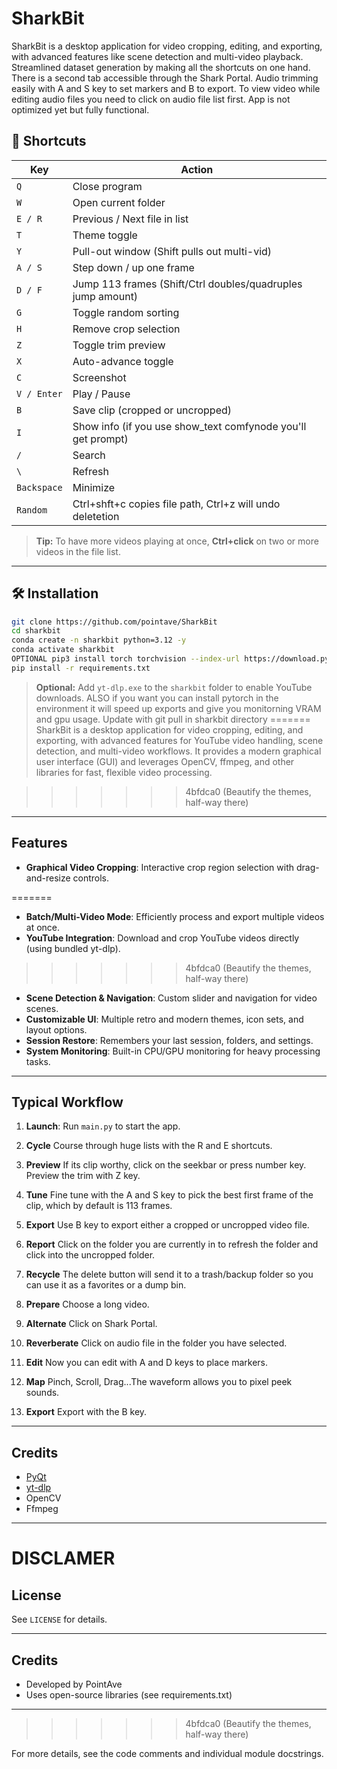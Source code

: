 # SharkBit

SharkBit is a desktop application for video cropping, editing, and exporting, with advanced features like scene detection and multi-video playback. Streamlined dataset generation by making all the shortcuts on one hand. There is a second tab accessible through the Shark Portal. Audio trimming easily with A and S key to set markers and B to export. To view video while editing audio files you need to click on audio file list first. App is not optimized yet but fully functional.

## 🔑 Shortcuts

| Key         | Action                                                      |
| ----------- | ----------------------------------------------------------- |
| `Q`         | Close program                                               |
| `W`         | Open current folder                                         |
| `E / R`     | Previous / Next file in list                                |
| `T`         | Theme toggle                                                |
| `Y`         | Pull-out window (Shift pulls out multi-vid)                 |
| `A / S`     | Step down / up one frame                                    |
| `D / F`     | Jump 113 frames (Shift/Ctrl doubles/quadruples jump amount) |
| `G`         | Toggle random sorting                                       |
| `H`         | Remove crop selection                                       |
| `Z`         | Toggle trim preview                                         |
| `X`         | Auto-advance toggle                                         |
| `C`         | Screenshot                                                  |
| `V / Enter` | Play / Pause                                                |
| `B`         | Save clip (cropped or uncropped)                            |
| `I`         | Show info (if you use show_text comfynode you'll get prompt)|
| `/`         | Search                                                      |
| `\`         | Refresh                                                     |
| `Backspace` | Minimize                                                    |
| `Random`     | Ctrl+shft+c copies file path, Ctrl+z will undo deletetion  |

> **Tip:** To have more videos playing at once, **Ctrl+click** on two or more videos in the file list.

---

## 🛠️ Installation

```bash
git clone https://github.com/pointave/SharkBit
cd sharkbit
conda create -n sharkbit python=3.12 -y
conda activate sharkbit
OPTIONAL pip3 install torch torchvision --index-url https://download.pytorch.org/whl/cu126
pip install -r requirements.txt
```

> **Optional:** Add `yt-dlp.exe` to the `sharkbit` folder to enable YouTube downloads.
> ALSO if you want you can install pytorch in the environment it will speed up exports and give you monitorning VRAM and gpu usage.
> Update with git pull in sharkbit directory
=======
SharkBit is a desktop application for video cropping, editing, and exporting, with advanced features for YouTube video handling, scene detection, and multi-video workflows. It provides a modern graphical user interface (GUI) and leverages OpenCV, ffmpeg, and other libraries for fast, flexible video processing.

>>>>>>> 4bfdca0 (Beautify the themes, half-way there)
---

## Features
- **Graphical Video Cropping**: Interactive crop region selection with drag-and-resize controls.

=======
- **Batch/Multi-Video Mode**: Efficiently process and export multiple videos at once.
- **YouTube Integration**: Download and crop YouTube videos directly (using bundled yt-dlp).
>>>>>>> 4bfdca0 (Beautify the themes, half-way there)
- **Scene Detection & Navigation**: Custom slider and navigation for video scenes.
- **Customizable UI**: Multiple retro and modern themes, icon sets, and layout options.
- **Session Restore**: Remembers your last session, folders, and settings.
- **System Monitoring**: Built-in CPU/GPU monitoring for heavy processing tasks.

---

## Typical Workflow
1. **Launch**: Run `main.py` to start the app.
2. **Cycle** Course through huge lists with the R and E shortcuts.
3. **Preview** If its clip worthy, click on the seekbar or press number key. Preview the trim with Z key.
4. **Tune** Fine tune with the A and S key to pick the best first frame of the clip, which by default is 113 frames.
5.  **Export** Use B key to export either a cropped or uncropped video file.
6.  **Report** Click on the folder you are currently in to refresh the folder and click into the uncropped folder.
7.  **Recycle** The delete button will send it to a  trash/backup folder so you can use it as a favorites or a dump bin.

1. **Prepare**  Choose a long video.
2. **Alternate** Click on Shark Portal.
3. **Reverberate** Click on audio file in the folder you have selected.
4. **Edit** Now you can edit with A and D keys to place markers.
5. **Map** Pinch, Scroll, Drag...The waveform allows you to pixel peek sounds.
6. **Export** Export with the B key. 

---

## Credits
* [PyQt](https://riverbankcomputing.com/software/pyqt/)
* [yt-dlp](https://github.com/yt-dlp/yt-dlp)
* OpenCV
* Ffmpeg

---

DISCLAMER  
=======
## License
See `LICENSE` for details.

---

## Credits
- Developed by PointAve
- Uses open-source libraries (see requirements.txt)

---
>>>>>>> 4bfdca0 (Beautify the themes, half-way there)

For more details, see the code comments and individual module docstrings.
